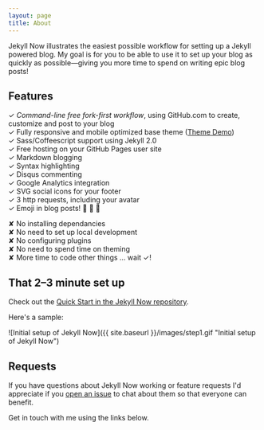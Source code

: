 ```yaml
---
layout: page
title: About
---
```


Jekyll Now illustrates the easiest possible workflow for setting up a Jekyll powered blog. My goal is for you to be able to use it to set up your blog as quickly as possible—giving you more time to spend on writing epic blog posts!

## Features

✓ _Command-line free fork-first workflow_, using GitHub.com to create, customize and post to your blog  
✓ Fully responsive and mobile optimized base theme ([Theme Demo](http://jekyllnow.com))  
✓ Sass/Coffeescript support using Jekyll 2.0  
✓ Free hosting on your GitHub Pages user site  
✓ Markdown blogging  
✓ Syntax highlighting  
✓ Disqus commenting  
✓ Google Analytics integration  
✓ SVG social icons for your footer  
✓ 3 http requests, including your avatar  
✓ Emoji in blog posts! :sparkling_heart: :sparkling_heart: :sparkling_heart:  

✘ No installing dependancies  
✘ No need to set up local development  
✘ No configuring plugins  
✘ No need to spend time on theming  
✘ More time to code other things ... wait ✓! 

## That 2–3 minute set up

Check out the [Quick Start in the Jekyll Now repository](http://github.com/barryclark/jekyll-now#quick-start).

Here's a sample:

![Initial setup of Jekyll Now]({{ site.baseurl }}/images/step1.gif "Initial setup of Jekyll Now")

## Requests

If you have questions about Jekyll Now working or feature requests I'd appreciate if you [open an issue](https://github.com/barryclark/jekyll-now/issues/new) to chat about them so that everyone can benefit.

Get in touch with me using the links below.